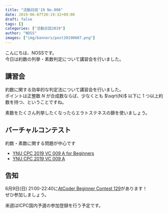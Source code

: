 ```yaml
---
title: "活動日誌'19 No.008"
date: 2019-06-07T20:19:32+09:00
draft: false
tags: []
categories: ["活動日誌2019"]
author: "NOSS"
images: ["img/banners/post20190607.png"]
---
```


こんにちは、NOSSです。  
今日は約数の列挙・素数判定について講習会を行いました。

<!--more-->

## 講習会

約数に関する効率的な判定法について講習会を行いました。  
ポイントは正整数 $N$ が合成数ならば、少なくとも $\sqrt{N}$ 以下に $1$ つ以上約数を持つ、ということですね。

素数をたくさん列挙したくなったらエラトステネスの篩を使いましょう。

## バーチャルコンテスト

約数・素数に関する問題が中心です

- [YNU CPC 2019 VC 009 A for Beginners](https://not-522.appspot.com/contest/5198271190401024)
- [YNU CPC 2019 VC 009 A](https://not-522.appspot.com/contest/5649808417095680)

## 告知

6月9日(日) 21:00-22:40に[AtCoder Beginner Contest 129](https://atcoder.jp/contests/abc129)があります！  
ぜひ参加しましょう。

来週はICPC国内予選の参加登録を行う予定です。
